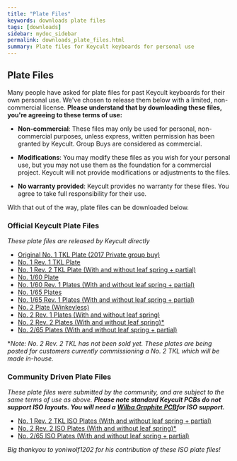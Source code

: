 ```yaml
---
title: "Plate Files"
keywords: downloads plate files
tags: [downloads]
sidebar: mydoc_sidebar
permalink: downloads_plate_files.html
summary: Plate files for Keycult keyboards for personal use
---
```


## Plate Files

Many people have asked for plate files for past Keycult keyboards for their own personal use. We've chosen to release them below with a limited, non-commercial license. **Please understand that by downloading these files, you're agreeing to these terms of use:**

* **Non-commercial**: These files may only be used for personal, non-commercial purposes, unless express, written permission has been granted by Keycult. Group Buys are considered as commercial.

* **Modifications**: You may modify these files as you wish for your personal use, but you may not use them as the foundation for a commercial project. Keycult will not provide modifications or adjustments to the files.

* **No warranty provided**: Keycult provides no warranty for these files. You agree to take full responsibility for their use.

With that out of the way, plate files can be downloaded below.

### Official Keycult Plate Files

_These plate files are released by Keycult directly_

* [Original No. 1 TKL Plate (2017 Private group buy)](/plate_files/No1TKL-2017-Plate.zip)
* [No. 1 Rev. 1 TKL Plate](/plate_files/No1Rev1TKL-Plate.zip)
* [No. 1 Rev. 2 TKL Plate (With and without leaf spring + partial)](/plate_files/No1Rev2TKL-Plate.zip)
* [No. 1/60 Plate](/plate_files/No160-Plate.zip)
* [No. 1/60 Rev. 1 Plates (With and without leaf spring + partial)](/plate_files/No160-Rev1-Plates.zip)
* [No. 1/65 Plates](/plate_files/No165-Plate.zip)
* [No. 1/65 Rev. 1 Plates (With and without leaf spring + partial)](/plate_files/No165-Rev1-Plates.zip)
* [No. 2 Plate (Winkeyless)](/plate_files/No2TKL-Plate.zip)
* [No. 2 Rev. 1 Plates (With and without leaf spring)](/plate_files/No2Rev1TKL-Plate.zip)
* [No. 2 Rev. 2 Plates (With and without leaf spring)*](/plate_files/No2Rev2-Plates.zip)
* [No. 2/65 Plates (With and without leaf spring + partial)](/plate_files/No265-Plates.zip)

*_Note: No. 2 Rev. 2 TKL has not been sold yet. These plates are being posted for customers currently commissioning a No. 2 TKL which will be made in-house._

### Community Driven Plate Files

_These plate files were submitted by the community, and are subject to the same terms of use as above. **Please note standard Keycult PCBs do not support ISO layouts. You will need a [Wilba Graphite PCB](https://keycult.com/collections/accessories/products/graphite-pcbs)for ISO support.**_

* [No. 1 Rev. 2 TKL ISO Plates (With and without leaf spring + partial)](/plate_files/No1Rev2TKL-Plate_ISO.zip)
* [No. 2 Rev. 2 ISO Plates (With and without leaf spring)*](/plate_files/No2Rev2-Plates_ISO.zip)
* [No. 2/65 ISO Plates (With and without leaf spring + partial)](/plate_files/No265-Plates-ISO.zip)

_Big thankyou to yoniwolf1202 for his contribution of these ISO plate files!_
